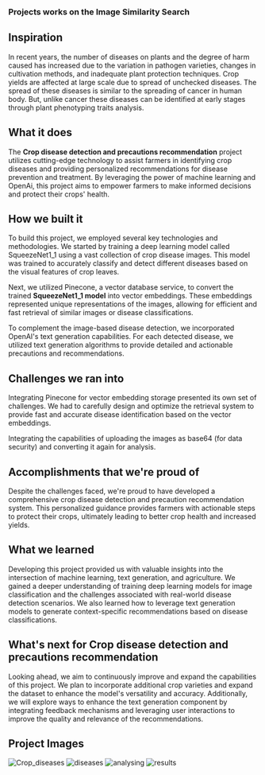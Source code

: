 ### Projects works on the Image Similarity Search


## Inspiration
In recent years, the number of diseases on plants and the degree of harm caused has increased due to the variation in pathogen varieties, changes in cultivation methods,  and inadequate plant protection techniques. Crop yields are affected at large scale due  to spread of unchecked diseases. The spread of these diseases is similar to the spreading of cancer in human body. But, unlike cancer these diseases can be identified at early stages through plant phenotyping traits analysis.

## What it does
The **Crop disease detection and precautions recommendation** project utilizes cutting-edge technology to assist farmers in identifying crop diseases and providing personalized recommendations for disease prevention and treatment. By leveraging the power of machine learning and OpenAi, this project aims to empower farmers to make informed decisions and protect their crops' health.

## How we built it
To build this project, we employed several key technologies and methodologies. We started by training a deep learning model called SqueezeNet1_1 using a vast collection of crop disease images. This model was trained to accurately classify and detect different diseases based on the visual features of crop leaves.

Next, we utilized Pinecone, a vector database service, to convert the trained **SqueezeNet1_1 model** into vector embeddings. These embeddings represented unique representations of the images, allowing for efficient and fast retrieval of similar images or disease classifications.

To complement the image-based disease detection, we incorporated OpenAI's text generation capabilities. For each detected disease, we utilized text generation algorithms to provide detailed and actionable precautions and recommendations.

## Challenges we ran into
Integrating Pinecone for vector embedding storage presented its own set of challenges. We had to carefully design and optimize the retrieval system to provide fast and accurate disease identification based on the vector embeddings.

Integrating the capabilities of uploading the images as base64 (for data security) and converting it again for analysis.

## Accomplishments that we're proud of
Despite the challenges faced, we're proud to have developed a comprehensive crop disease detection and precaution recommendation system.  This personalized guidance provides farmers with actionable steps to protect their crops, ultimately leading to better crop health and increased yields.

## What we learned
Developing this project provided us with valuable insights into the intersection of machine learning, text generation, and agriculture. We gained a deeper understanding of training deep learning models for image classification and the challenges associated with real-world disease detection scenarios. We also learned how to leverage text generation models to generate context-specific recommendations based on disease classifications.

## What's next for Crop disease detection and precautions recommendation
Looking ahead, we aim to continuously improve and expand the capabilities of this project. We plan to incorporate additional crop varieties and expand the dataset to enhance the model's versatility and accuracy. Additionally, we will explore ways to enhance the text generation component by integrating feedback mechanisms and leveraging user interactions to improve the quality and relevance of the recommendations.

## Project Images
![Crop_diseases](https://github.com/Santhosh2231/Pinecone_Hackathon/assets/87355988/546d4d57-4734-489e-a0df-88a074af7d54)
![diseases](https://github.com/Santhosh2231/Pinecone_Hackathon/assets/87355988/6811cc9a-74b6-4c03-9ce2-7bd00d130aa6)
![analysing](https://github.com/Santhosh2231/Pinecone_Hackathon/assets/87355988/4923a6d1-45ce-4097-a880-e40e1b1cdacc)
![results](https://github.com/Santhosh2231/Pinecone_Hackathon/assets/87355988/a828961d-b15e-454b-93e7-7a8ccf4c5427)
